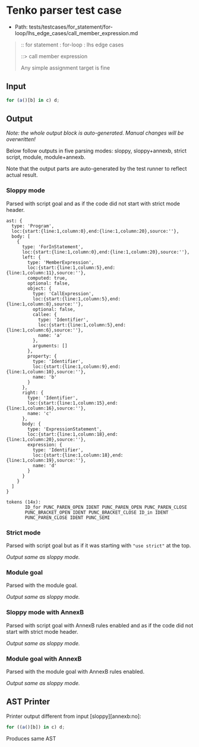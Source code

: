 # Tenko parser test case

- Path: tests/testcases/for_statement/for-loop/lhs_edge_cases/call_member_expression.md

> :: for statement : for-loop : lhs edge cases
>
> ::> call member expression
>
> Any simple assignment target is fine

## Input

`````js
for (a()[b] in c) d;
`````

## Output

_Note: the whole output block is auto-generated. Manual changes will be overwritten!_

Below follow outputs in five parsing modes: sloppy, sloppy+annexb, strict script, module, module+annexb.

Note that the output parts are auto-generated by the test runner to reflect actual result.

### Sloppy mode

Parsed with script goal and as if the code did not start with strict mode header.

`````
ast: {
  type: 'Program',
  loc:{start:{line:1,column:0},end:{line:1,column:20},source:''},
  body: [
    {
      type: 'ForInStatement',
      loc:{start:{line:1,column:0},end:{line:1,column:20},source:''},
      left: {
        type: 'MemberExpression',
        loc:{start:{line:1,column:5},end:{line:1,column:11},source:''},
        computed: true,
        optional: false,
        object: {
          type: 'CallExpression',
          loc:{start:{line:1,column:5},end:{line:1,column:8},source:''},
          optional: false,
          callee: {
            type: 'Identifier',
            loc:{start:{line:1,column:5},end:{line:1,column:6},source:''},
            name: 'a'
          },
          arguments: []
        },
        property: {
          type: 'Identifier',
          loc:{start:{line:1,column:9},end:{line:1,column:10},source:''},
          name: 'b'
        }
      },
      right: {
        type: 'Identifier',
        loc:{start:{line:1,column:15},end:{line:1,column:16},source:''},
        name: 'c'
      },
      body: {
        type: 'ExpressionStatement',
        loc:{start:{line:1,column:18},end:{line:1,column:20},source:''},
        expression: {
          type: 'Identifier',
          loc:{start:{line:1,column:18},end:{line:1,column:19},source:''},
          name: 'd'
        }
      }
    }
  ]
}

tokens (14x):
       ID_for PUNC_PAREN_OPEN IDENT PUNC_PAREN_OPEN PUNC_PAREN_CLOSE
       PUNC_BRACKET_OPEN IDENT PUNC_BRACKET_CLOSE ID_in IDENT
       PUNC_PAREN_CLOSE IDENT PUNC_SEMI
`````

### Strict mode

Parsed with script goal but as if it was starting with `"use strict"` at the top.

_Output same as sloppy mode._

### Module goal

Parsed with the module goal.

_Output same as sloppy mode._

### Sloppy mode with AnnexB

Parsed with script goal with AnnexB rules enabled and as if the code did not start with strict mode header.

_Output same as sloppy mode._

### Module goal with AnnexB

Parsed with the module goal with AnnexB rules enabled.

_Output same as sloppy mode._

## AST Printer

Printer output different from input [sloppy][annexb:no]:

````js
for ((a()[b]) in c) d;
````

Produces same AST
